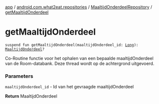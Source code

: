 [app](../../index.md) / [android.com.what2eat.repositories](../index.md) / [MaaltijdOnderdeelRepository](index.md) / [getMaaltijdOnderdeel](./get-maaltijd-onderdeel.md)

# getMaaltijdOnderdeel

`suspend fun getMaaltijdOnderdeel(maaltijdOnderdeel_id: `[`Long`](https://kotlinlang.org/api/latest/jvm/stdlib/kotlin/-long/index.html)`): `[`MaaltijdOnderdeel`](../../android.com.what2eat.model/-maaltijd-onderdeel/index.md)`?`

Co-Routine functie voor het ophalen van een bepaalde maaltijdOnderdeel van de Room-databank.
Deze thread wordt op de achtergrond uitgevoerd.

### Parameters

`maaltijdOnderdeel_id` - Id van het gevraagde maaltijdOnderdeel

**Return**
MaaltijdOnderdeel

